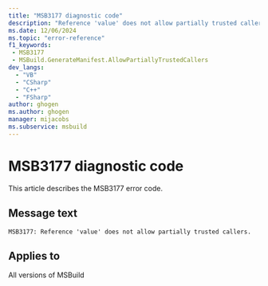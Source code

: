 ```yaml
---
title: "MSB3177 diagnostic code"
description: "Reference 'value' does not allow partially trusted callers."
ms.date: 12/06/2024
ms.topic: "error-reference"
f1_keywords:
 - MSB3177
 - MSBuild.GenerateManifest.AllowPartiallyTrustedCallers
dev_langs:
  - "VB"
  - "CSharp"
  - "C++"
  - "FSharp"
author: ghogen
ms.author: ghogen
manager: mijacobs
ms.subservice: msbuild
---
```


# MSB3177 diagnostic code

<!-- :::ErrorDefinitionDescription::: -->
<!-- :::editable-content name="introDescription"::: -->
This article describes the MSB3177 error code.
<!-- :::editable-content-end::: -->

## Message text

`MSB3177: Reference 'value' does not allow partially trusted callers.`

<!-- :::editable-content name="postOutputDescription"::: -->
<!--
{StrBegin="MSB3177: "}
-->
<!-- :::editable-content-end::: -->
<!-- :::ErrorDefinitionDescription-end::: -->

## Applies to

All versions of MSBuild
